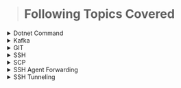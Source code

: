 > # Following Topics Covered
<details> <summary> Dotnet Command </summary>
 
 > This repository has the Dotnet Command For WebAPI sample for day-to-day work

  [Dotnet Commands](https://github.com/Avinashlikes/Resources/blob/master/DotnetProjectUsingCommand.md)

 > This repository has EF integration in Dotnet Core API

  [Commands](https://github.com/Avinashlikes/Resources/blob/master/EF_Integration_DotnetCore.md)

 > This is note for dotnet core api

  [Notes](https://github.com/Avinashlikes/Resources/blob/master/DotnetCoreAPI.md)

 
 </details>

<details><summary> Kafka </summary>

> This repository has the complete code related to kafka producers/consumers using spring boot.

 - [Setup-Kafka](https://github.com/Avinashlikes/Resources/blob/master/Kafka.md)

> Securing your Kafka Cluster using SSL

 - [Kafka SSL SetUp](https://github.com/Avinashlikes/Resources/blob/master/Kafka_Security.md)

</details>

<details> <summary> GIT </summary>
 
 > This repository has the GIT commands for day-to-day work

[GIT Commands](https://github.com/Avinashlikes/Resources/blob/master/GIT.md)
 </details>

<details><summary> SSH </summary>

> This repository has the list of linux commands for day-to-day work

[Command List](https://github.com/Avinashlikes/Resources/blob/master/Ssh_Command_Lists.md)

> This repository has the complete code related to SSH for day-to-day work

[SSH Commands](https://github.com/Avinashlikes/Resources/blob/master/SSH.md)

</details>
<details><summary> SCP </summary>

> This repository has the SCP commands for day-to-day work

[SCP Command](https://github.com/Avinashlikes/Resources/blob/master/SCP.md)

</details>
<details><summary> SSH Agent Forwarding </summary>

> This repository has ssh agent forwarding for day-to-day work

[SSH Agent Forwarding](https://github.com/Avinashlikes/Resources/blob/master/SSH_Agent_Forwarding.md)

</details>
</details>
<details><summary> SSH Tunneling </summary>

> This repository has ssh tunneling for day-to-day work

[SSH Tunneling](https://github.com/Avinashlikes/Resources/blob/master/SSH_Tunneling.md)

</details>



 
 
